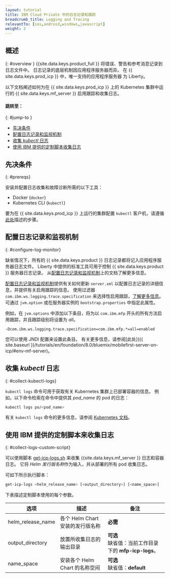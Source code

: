 ```yaml
---
layout: tutorial
title: IBM Cloud Private 中的日志记录和跟踪
breadcrumb_title: Logging and Tracing
relevantTo: [ios,android,windows,javascript]
weight: 2
---
```

<!-- NLS_CHARSET=UTF-8 -->
## 概述
{: #overview }
{{site.data.keys.product_full }} 将错误、警告和参考消息记录到日志文件中。 日志记录的底层机制因应用程序服务器而异。 
在 {{ site.data.keys.prod_icp }} 中，唯一支持的应用程序服务器
为 Liberty。

以下文档阐述如何为在 {{ site.data.keys.prod_icp }} 上的 Kubernetes 集群中运行的 {{ site.data.keys.mf_server }} 启用跟踪和收集日志。


#### 跳转至：
{: #jump-to }
* [先决条件](#prereqs)
* [配置日志记录和监视机制](#configure-log-monitor)
* [收集 *kubectl* 日志](#collect-kubectl-logs)
* [使用 IBM 提供的定制脚本收集日志](#collect-logs-custom-script)


## 先决条件
{: #prereqs}

安装并配置日志收集和故障诊断所需的以下工具：
* Docker (`docker`)
* Kubernetes CLI (`kubectl`)

要为在 {{ site.data.keys.prod_icp }} 上运行的集群配置 `kubectl` 客户机，请遵循[此处](https://www.ibm.com/support/knowledgecenter/en/SSBS6K_2.1.0/manage_cluster/cfc_cli.html)描述的步骤。


## 配置日志记录和监视机制
{: #configure-log-monitor}

缺省情况下，所有的 {{ site.data.keys.product }} 日志记录都将记入应用程序服务器日志文件。 Liberty 中提供的标准工具可用于控制 {{ site.data.keys.product }} 服务器日志记录。 从[配置日志记录和监视机制](https://www.ibm.com/support/knowledgecenter/en/SSHS8R_8.0.0/com.ibm.worklight.installconfig.doc/admin/r_logging_and_monitoring_mechanisms.html)上的文档了解更多信息。

[配置日志记录和监视机制](https://www.ibm.com/support/knowledgecenter/en/SSHS8R_8.0.0/com.ibm.worklight.installconfig.doc/admin/r_logging_and_monitoring_mechanisms.html)提供有关如何更新 `server.xml` 以配置日志记录的详细信息，并提供有关启用跟踪的信息。 使用过滤器 `com.ibm.ws.logging.trace.specification` 来选择性启用跟踪，[了解更多信息](https://www.ibm.com/support/knowledgecenter/en/SSEQTP_8.5.5/com.ibm.websphere.wlp.doc/ae/rwlp_logging.html)。 可通过 `jvm.option` 或在服务器实例的 `bootstrap.properties` 中指定此属性。

例如，在 `jvm.options` 中添加以下条目，将为以 `com.ibm.mfp` 开头的所有方法启用跟踪，并且跟踪级别将设置为 *all*。
```
-Dcom.ibm.ws.logging.trace.specification=com.ibm.mfp.*=all=enabled
```
 您可以使用 JNDI 配置来设置此条目。 有关更多信息，请参阅[此处]({{ site.baseurl }}/tutorials/en/foundation/8.0/bluemix/mobilefirst-server-on-icp/#env-mf-server)。


## 收集 *kubectl* 日志
{: #collect-kubectl-logs}

`kubectl logs` 命令可用于获取有关 Kubernetes 集群上已部署容器的信息。 例如，以下命令检索在命令中提供其 *pod_name* 的 pod 的日志：

```bash
kubectl logs po/<pod_name>
```
有关 `kubectl logs` 命令的更多信息，请参阅 [Kubernetes 文档](https://kubernetes-v1-4.github.io/docs/user-guide/kubectl/kubectl_logs/)。

## 使用 IBM 提供的定制脚本来收集日志
{: #collect-logs-custom-script}

可以使用脚本 [get-icp-logs.sh](get-icp-logs.sh) 来收集 {{site.data.keys.mf_server }} 日志和容器日志。 它将 *Helm 发行版名称*作为输入，并从部署的所有 pod 收集日志。

可如下所示执行脚本：
```bash
get-icp-logs <helm_release_name> [<output_directory>] [<name_space>]
```
下表描述定制脚本使用的每个参数。

| 选项 | 描述 | 备注 |
|--------|-------------|---------|
| helm_release_name | 各个 Helm Chart 安装的发行版名称 | **必需** |
| output_directory | 放置所收集日志的输出目录 | **可选**<br/>缺省值：当前工作目录下的 **mfp-icp-logs**。 |
| name_space | 安装各个 Helm Chart 的名称空间 | **可选**<br/>缺省值：**default** |
